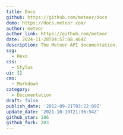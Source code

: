 ```yaml
---
title: Docs
github: https://github.com/meteor/docs
demo: https://docs.meteor.com/
author: meteor
author_link: https://github.com/meteor
date: 2024-11-28T04:57:08.464Z
description: The Meteor API documentation.
ssg:
  - Hexo
css:
  - Stylus
ui: []
cms:
  - Markdown
category:
  - Documentation
draft: false
publish_date: '2012-09-21T03:22:09Z'
update_date: '2021-10-19T21:36:54Z'
github_star: 186
github_fork: 203
---
```

